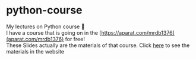# python-course
My lectures on Python course :slightly_smiling_face: <br/>
I have a course that is going on in the [https://aparat.com/mrdb1376](aparat.com/mrdb1376) for free!<br/>
These Slides actually are the materials of that course.
Click [here](https://mrdavoodi.github.io/python-course) to see the materials in the website

